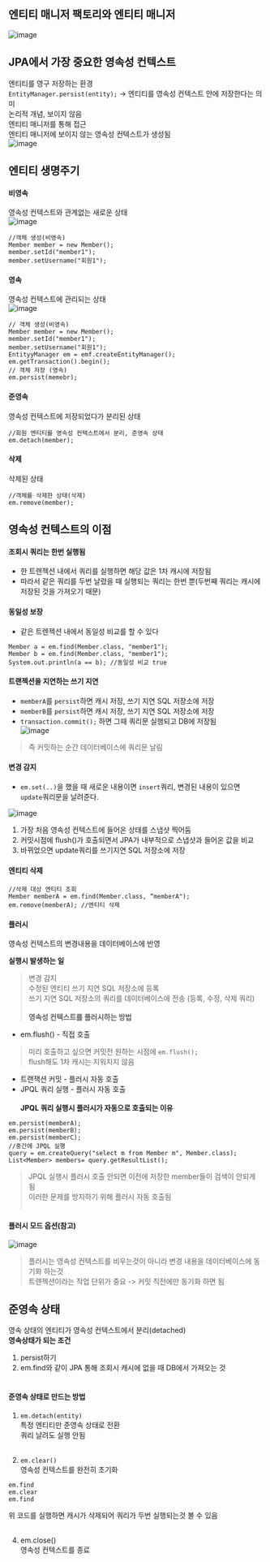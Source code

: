 ## 엔티티 매니저 팩토리와 엔티티 매니저
![image](https://github.com/Jurioh0603/study/assets/148063470/d0c7fe37-91cf-43fa-829f-8faf632e6c51)

## JPA에서 가장 중요한 영속성 컨텍스트
엔티티를 영구 저장하는 환경<br>
`EntityManager.persist(entity);` -> 엔티티를 영속성 컨텍스트 안에 저장한다는 의미<br>
논리적 개념, 보이지 않음<br>
엔티티 매니저를 통해 접근<br>
엔티티 매니저에 보이지 않는 영속성 컨텍스트가 생성됨<br>
![image](https://github.com/Jurioh0603/study/assets/148063470/f8471b72-40d9-4662-9ce6-d1db55bc106f)<br>

## 엔티티 생명주기
#### 비영속<br>
영속성 컨텍스트와 관계없는 새로운 상태<br>
![image](https://github.com/Jurioh0603/study/assets/148063470/aab52eb6-0f37-4f0e-90ac-88f930214130)<br>

```
//객체 생성(비영속)
Member member = new Member();
member.setId("member1");
member.setUsername("회원1");
```
#### 영속
영속성 컨텍스트에 관리되는 상태<br>
![image](https://github.com/Jurioh0603/study/assets/148063470/9971e6ae-f8a2-4a9b-8c38-621566c3286f)<br>

```
// 객체 생성(비영속)
Member member = new Member();
member.setId("member1");
member.setUsername("회원1");
EntityyManager em = emf.createEntityManager();
em.getTransaction().begin();
// 객체 저장 (영속)
em.persist(memebr);
```
#### 준영속
영속성 컨텍스트에 저장되었다가 분리된 상태
```
//회원 엔티티를 영속성 컨텍스트에서 분리, 준영속 상태  
em.detach(member); 
```
#### 삭제
삭제된 상태
```
//객체를 삭제한 상태(삭제)  
em.remove(member);
```

## 영속성 컨텍스트의 이점

#### 조회시 쿼리는 한번 실행됨<br>
- 한 트렌젝션 내에서 쿼리를 실행하면 해당 값은 1차 캐시에 저장됨<br>
- 따라서 같은 쿼리를 두번 날렸을 때 실행되는 쿼리는 한번 뿐(두번째 쿼리는 캐시에 저장된 것을 가져오기 때문)<br>

#### 동일성 보장<br>
- 같은 트렌젝션 내에서 동일성 비교를 할 수 있다<br>
```
Member a = em.find(Member.class, "member1");  
Member b = em.find(Member.class, "member1");
System.out.println(a == b); //동일성 비교 true
```
#### 트랜젝션을 지연하는 쓰기 지연<br>
- `memberA`를 `persist`하면 캐시 저장, 쓰기 지연 SQL 저장소에 저장<br>
- `memberB`를 `persist`하면 캐시 저장, 쓰기 지연 SQL 저장소에 저장<br>
- `transaction.commit();` 하면 그때 쿼리문 실행되고 DB에 저장됨<br>
![image](https://github.com/Jurioh0603/study/assets/148063470/ead9ae2c-f6e2-4bb2-8a8b-5858f9299a51)<br>

> 즉 커밋하는 순간 데이터베이스에 쿼리문 날림<br>
#### 변경 감지<br>
- `em.set(..)`을 했을 때 새로운 내용이면 `insert`쿼리, 변경된 내용이 있으면 `update`쿼리문을 날려준다.<br>

![image](https://github.com/Jurioh0603/study/assets/148063470/0f8751a5-585e-4189-96df-9713d8ba290d)<br>

1. 가장 처음 영속성 컨텍스트에 들어온 상태를 스냅샷 찍어둠<br>
2. 커밋시점에 flush()가 호출되면서 JPA가 내부적으로 스냅샷과 들어온 값을 비교<br>
3. 바뀌었으면 update쿼리를 쓰기지연 SQL 저장소에 저장<br>

#### 엔티티 삭제
```
//삭제 대상 엔티티 조회  
Member memberA = em.find(Member.class, “memberA");
em.remove(memberA); //엔티티 삭제
```

#### 플러시<br>
영속성 컨텍스트의 변경내용을 데이터베이스에 반영<br>

**실행시 발생하는 일**<br>
> 변경 감지<br>
> 수정된 엔티티 쓰기 지연 SQL 저장소에 등록<br>
> 쓰기 지연 SQL 저장소의 쿼리를 데이터베이스에 전송 (등록, 수정, 삭제 쿼리)<br><br>
**영속성 컨텍스트를 플러시하는 방법**<br>
- em.flush() - 직접 호출<br>
> 미리 호출하고 싶으면 커밋전 원하는 시점에 `em.flush();`<br>
> flush해도 1차 캐시는 지워지지 않음<br>
- 트랜잭션 커밋 - 플러시 자동 호출<br>
- JPQL 쿼리 실행 - 플러시 자동 호출<br><br>
**JPQL 쿼리 실행시 플러시가 자동으로 호출되는 이유**<br>
```
em.persist(memberA);
em.persist(memberB);
em.persist(memberC);
//중간에 JPQL 실행
query = em.createQuery("select m from Member m", Member.class);
List<Member> members= query.getResultList();
```
> JPQL 실행시 플러시 호출 안되면 이전에 저장한 member들이 검색이 안되게 됨<br>
> 이러한 문제를 방지하기 위해 플러시 자동 호출됨<br><br>
#### 플러시 모드 옵션(참고)<br>
![image](https://github.com/Jurioh0603/study/assets/148063470/2fe4a2c4-c998-4547-897f-1318fb0d4d88)<br>

> 플러시는 영속성 컨텍스트를 비우는것이 아니라 변경 내용을 데이터베이스에 동기화 하는것<br>
> 트렌젝션이라는 작업 단위가 중요 -> 커밋 직전에만 동기화 하면 됨<br>
## 준영속 상태
영속 상태의 엔티티가 영속성 컨텍스트에서 분리(detached)<br>
**영속상태가 되는 조건**<br>
1. persist하기<br>
2. em.find와 같이 JPA 통해 조회시 캐시에 없을 때 DB에서 가져오는 것<br><br>

#### 준영속 상태로 만드는 방법<br>
1. `em.detach(entity)`<br>
특정 엔티티만 준영속 상태로 전환<br>
쿼리 날려도 실행 안됨<br><br>

3. `em.clear()`<br>
영속성 컨텍스트를 완전히 초기화<br>
```
em.find
em.clear
em.find
```
위 코드를 실행하면 캐시가 삭제되어 쿼리가 두번 실행되는것 볼 수 있음<br><br>

4. em.close()<br>
영속성 컨텍스트를 종료<br>
